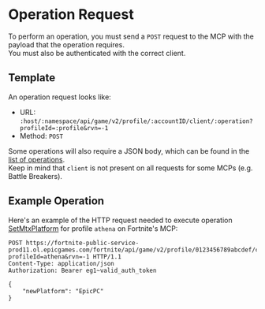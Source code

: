 # Operation Request
To perform an operation, you must send a `POST` request to the MCP with the payload that the operation requires.  
You must also be authenticated with the correct client.

## Template
An operation request looks like:
- URL: `:host/:namespace/api/game/v2/profile/:accountID/client/:operation?profileId=:profile&rvn=-1`
- Method: `POST`

Some operations will also require a JSON body, which can be found in the [list of operations](https://github.com/MixV2/EpicResearch/tree/master/docs/mcp/profile/operations).  
Keep in mind that `client` is not present on all requests for some MCPs (e.g. Battle Breakers).

## Example Operation
Here's an example of the HTTP request needed to execute operation [SetMtxPlatform](https://github.com/MixV2/EpicResearch/blob/master/docs/mcp/profile/operations/SetMtxPlatform.md) for profile `athena` on Fortnite's MCP:
```http
POST https://fortnite-public-service-prod11.ol.epicgames.com/fortnite/api/game/v2/profile/0123456789abcdef/client/SetMtxPlatform?profileId=athena&rvn=-1 HTTP/1.1
Content-Type: application/json
Authorization: Bearer eg1~valid_auth_token

{
    "newPlatform": "EpicPC"
}
```
